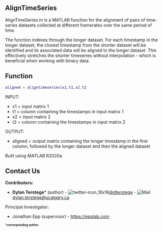 ## AlignTimeSeries

AlignTimeSeries.m is a MATLAB function for the alignment of pairs of time-series datasets collected at different framerates over the same period of time.

The function indexes through the longer dataset.  For each timestamp in the longer dataset, the closest timestamp from the shorter dataset will be identified and its associated data will be aligned to the longer dataset.  This effectively stretches the shorter timeseries without interpolation - which is beneficial when working with binary data.

## Function

```MATLAB
aligned = aligntimeseries(x1,t1,x2,t2
```

INPUT:

* x1 = input matrix 1
* t1 = column containing the timestamps in input matrix 1
* x2 = input matrix 2
* t2 = column containing the timestamps in input matrix 2

OUTPUT:

* aligned = output matrix containing the longer timestamp in the first column, followed by the longer dataset and then the aligned dataset


Built using MATLAB R2020a

## Contact Us

**Contributors:**
- **Dylan Terstege*** (author) - ![twitter-icon_16x16](https://user-images.githubusercontent.com/44174532/113163958-e3d3e400-91fd-11eb-8d79-17906d8d3f25.png)[@dterstege](https://twitter.com/dterstege) - ![Mail](https://user-images.githubusercontent.com/44174532/113164412-50e77980-91fe-11eb-9282-dd83852578ce.png)
<dylan.terstege@ucalgary.ca>


Principal Investigator:
- Jonathan Epp (supervisor) - https://epplab.com

<sub><sup>***corresponding author**</sup></sub>
